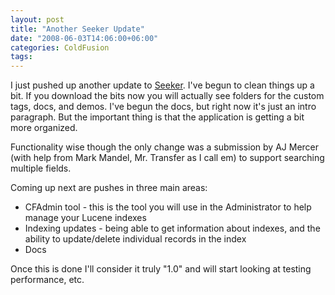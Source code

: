 ```yaml
---
layout: post
title: "Another Seeker Update"
date: "2008-06-03T14:06:00+06:00"
categories: ColdFusion 
tags: 
---
```


I just pushed up another update to <a href="http://seeker.riaforge.org">Seeker</a>. I've begun to clean things up a bit. If you download the bits now you will actually see folders for the custom tags, docs, and demos. I've begun the docs, but right now it's just an intro paragraph. But the important thing is that the application is getting a bit more organized. 

Functionality wise though the only change was a submission by AJ Mercer (with help from Mark Mandel, Mr. Transfer as I call em) to support searching multiple fields. 

Coming up next are pushes in three main areas:

<ul>
<li>CFAdmin tool - this is the tool you will use in the Administrator to help manage your Lucene indexes
<li>Indexing updates - being able to get information about indexes, and the ability to update/delete individual records in the index
<li>Docs
</ul>

Once this is done I'll consider it truly "1.0" and will start looking at testing performance, etc.